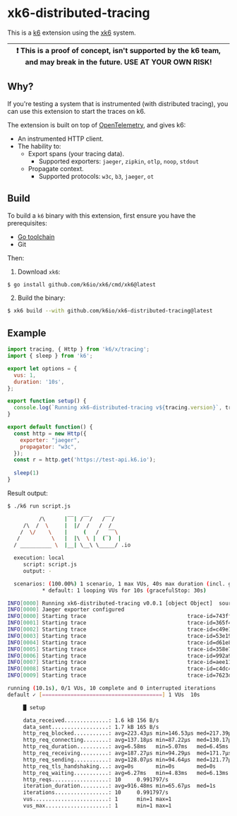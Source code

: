 # xk6-distributed-tracing

This is a [k6](https://github.com/k6io/k6) extension using the [xk6](https://github.com/k6io/xk6) system.

| :exclamation: This is a proof of concept, isn't supported by the k6 team, and may break in the future. USE AT YOUR OWN RISK! |
|------|

</div>

## Why?

If you're testing a system that is instrumented (with distributed tracing), you can use this extension to start the traces on k6.

The extension is built on top of [OpenTelemetry](https://opentelemetry.io/), and gives k6:
- An instrumented HTTP client.
- The hability to: 
    - Export spans (your tracing data).
        - Supported exporters: `jaeger`, `zipkin`, `otlp`, `noop`, `stdout`
    - Propagate context.
        - Supported protocols: `w3c`, `b3`, `jaeger`, `ot`

## Build

To build a `k6` binary with this extension, first ensure you have the prerequisites:

- [Go toolchain](https://go101.org/article/go-toolchain.html)
- Git

Then:

1. Download `xk6`:
  ```bash
  $ go install github.com/k6io/xk6/cmd/xk6@latest
  ```

2. Build the binary:
  ```bash
  $ xk6 build --with github.com/k6io/xk6-distributed-tracing@latest
  ```

## Example

```javascript
import tracing, { Http } from 'k6/x/tracing';
import { sleep } from 'k6';

export let options = {
  vus: 1,
  duration: '10s',
};

export function setup() {
  console.log(`Running xk6-distributed-tracing v${tracing.version}`, tracing)
}

export default function() {
  const http = new Http({
    exporter: "jaeger",
    propagator: "w3c",
  });
  const r = http.get('https://test-api.k6.io');
  
  sleep(1)
}
```

Result output:

```bash
$ ./k6 run script.js

          /\      |‾‾| /‾‾/   /‾‾/   
     /\  /  \     |  |/  /   /  /    
    /  \/    \    |     (   /   ‾‾\  
   /          \   |  |\  \ |  (‾)  | 
  / __________ \  |__| \__\ \_____/ .io

  execution: local
     script: script.js
     output: -

  scenarios: (100.00%) 1 scenario, 1 max VUs, 40s max duration (incl. graceful stop):
           * default: 1 looping VUs for 10s (gracefulStop: 30s)

INFO[0000] Running xk6-distributed-tracing v0.0.1 [object Object]  source=console
INFO[0000] Jaeger exporter configured                   
INFO[0000] Starting trace                                trace-id=743fff0b96778539acb7139e72ea1e33
INFO[0001] Starting trace                                trace-id=365f4637a52526db1de2d30a5568ca3a
INFO[0002] Starting trace                                trace-id=c49e1df945049c5c3c8b59acc84d7d3b
INFO[0003] Starting trace                                trace-id=53e1937d56aa172b46d2310e3380dfe9
INFO[0004] Starting trace                                trace-id=d61e8757d35c9ca1780b88977ac56d72
INFO[0005] Starting trace                                trace-id=358e794ed636d268a918dcd2f3f9db0a
INFO[0006] Starting trace                                trace-id=992a959e09ee84f3905a215bec8b53a0
INFO[0007] Starting trace                                trace-id=aee11c64de11744ab5b66d5dd8ed361b
INFO[0008] Starting trace                                trace-id=c4dc45d857e99ede2bb902666457239d
INFO[0009] Starting trace                                trace-id=7623d10293d9f03c15deb8055935664e

running (10.1s), 0/1 VUs, 10 complete and 0 interrupted iterations
default ✓ [======================================] 1 VUs  10s

     █ setup

     data_received..............: 1.6 kB 156 B/s
     data_sent..................: 1.7 kB 165 B/s
     http_req_blocked...........: avg=223.43µs min=146.53µs med=217.39µs max=314.54µs p(90)=276.68µs p(95)=295.61µs
     http_req_connecting........: avg=137.18µs min=87.22µs  med=130.17µs max=196.38µs p(90)=184.38µs p(95)=190.38µs
     http_req_duration..........: avg=6.58ms   min=5.07ms   med=6.45ms   max=7.91ms   p(90)=7.83ms   p(95)=7.87ms  
     http_req_receiving.........: avg=187.27µs min=94.29µs  med=171.7µs  max=295.67µs p(90)=293.28µs p(95)=294.48µs
     http_req_sending...........: avg=128.07µs min=94.64µs  med=121.77µs max=175.65µs p(90)=160.41µs p(95)=168.03µs
     http_req_tls_handshaking...: avg=0s       min=0s       med=0s       max=0s       p(90)=0s       p(95)=0s      
     http_req_waiting...........: avg=6.27ms   min=4.83ms   med=6.13ms   max=7.64ms   p(90)=7.56ms   p(95)=7.6ms   
     http_reqs..................: 10     0.991797/s
     iteration_duration.........: avg=916.48ms min=65.67µs  med=1s       max=1s       p(90)=1s       p(95)=1s      
     iterations.................: 10     0.991797/s
     vus........................: 1      min=1 max=1
     vus_max....................: 1      min=1 max=1

```
